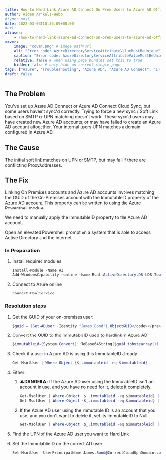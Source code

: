 ```yaml
---
title: How to Hard Link Azure AD Connect On Prem Users to Azure AD Office 365 Accounts
author: Aiden Arnkels-Webb
#type: post
date: 2022-03-03T10:36:09+00:00
#url: 
aliases:
    - /how-to-hard-link-azure-ad-connect-on-prem-users-to-azure-ad-office-365-accounts/
cover:
    image: "cover.png" # image path/url
    alt: "Error code: AzureDirectoryServiceAttributeValueMustBeUnique" # alt text
    caption: "Error code: AzureDirectoryServiceAttributeValueMustBeUnique" # display caption under cover
    relative: false # when using page bundles set this to true
    hidden: false # only hide on current single page
tags: ["Azure", "Troubleshooting", "Azure AD", "Azure AD Connect", "IT & Tech"]
draft: false
---
```

## The Problem

You've set up Azure AD Connect or Azure AD Connect Cloud Sync, but some users haven't sync'd correctly. Trying to force a new sync / Soft Link based on SMTP or UPN matching doesn't work. These sync'd users may have created new Azure AD accounts, or may have failed to create an Azure AD account altogether. Your internal users UPN matches a domain configured in Azure AD.

## The Cause

The initial soft link matches on UPN or SMTP, but may fail if there are conflicting ProxyAddresses.

## The Fix

Linking On Premises accounts and Azure AD accounts involves matching the GUID of the On-Premises account with the ImmutableID property of the Azure AD account. This property can be written to using the Azure Powershell module.

We need to manually apply the ImmutableID property to the Azure AD account.

Open an elevated Powershell prompt on a system that is able to access Active Directory and the internet

### In Preparation

1. Install required modules

    ```powershell {linenos=true}
    Install-Module -Name AZ
    Add-WindowsCapability –online –Name Rsat.ActiveDirectory.DS-LDS.Tools~~~~0.0.1.0
    ```

2. Connect to Azure online

    ```powershell {linenos=true}
    Connect-MsolService
    ```

### Resolution steps

1. Get the GUID of your on-premises user:

    ```powershell
    $guid = (Get-ADUser -Identity "James.Bond").ObjectGUID</code></pre>
    ```

2. Convert the GUID to the ImmutableID used to hardlink in Azure AD

    ```powershell
    $immutableid=[System.Convert]::ToBase64String($guid.tobytearray())
    ```

3. Check if a user in Azure AD is using this ImmutableID already

    ```powershell
    Get-MsolUser | Where-Object {$_.immutableid -eq $immutableid}
    ```

4. Either:

   1. ⚠️**DANGER**⚠️: If the Azure AD user using the ImmutableID isn't an account in use, and you have no need for it, delete it completely.

        ```powershell
        Get-MsolUser | Where-Object {$_.immutableid -eq $immutableid} | Remove-MsolUser
        Get-MsolUser | Where-Object {$_.immutableid -eq $immutableid} | Remove-MsolUser -RemoveFromRecycleBin
        ```

   2. If the Azure AD user using the Immutable ID is an account that you use, and you don't want to delete it, set its ImmutableID to Null

        ```powershell
        Get-MsolUser | Where-Object {$_.immutableid -eq $immutableid} | Set-MsolUser -ImmutableId $null
        ```

5. Find the UPN of the Azure AD user you want to Hard Link

6. Set the ImmutablieID on the correct AD user

    ```powershell
    Set-MsolUser -UserPrincipalName James.Bond@CorrectCloudUpnDomain.com -ImmutableId $immutableid
    ```
